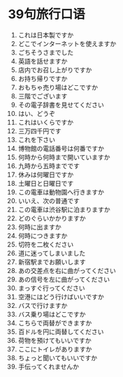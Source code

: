 # 39句旅行口语

1. これは日本製ですか
2. どこでインターネットを使えますか
3. ごちそうさまでした
4. 英語を話せますか
5. 店内でお召し上がりですか
6. お持ち帰りですか
7. おもちゃ売り場はどこですか
8. 三階でございます
9. その電子辞書を見せてください
10. はい、どうぞ
11. これはいくらですか
12. 三万四千円です
13. これを下さい
14. 博物館の電話番号は何番ですか
15. 何時から何時まで開いていますか
16. 九時から五時までです
17. 休みは何曜日ですか
18. 土曜日と日曜日です
19. この電車は動物園へ行きますか
20. いいえ、次の普通です
21. この電車は渋谷駅に泊まりますか
22. どのぐらいかかりますか
23. 何時に出ますか
24. 何時につきますか
25. 切符を二枚ください
26. 道に迷ってしまいました
27. 新宿駅までお願いします
28. あの交差点を右に曲がってください
29. あの信号を左に曲がってください
30. まっすぐ行ってください
31. 空港にはどう行けばいいですか
32. バスで行けますか
33. バス乗り場はどこですか
34. こちらで両替ができますか
35. 百ドルを円に両替してください
36. 荷物を預けてもいいですか
37. ここにトイレがありますか
38. ちょっと聞いてもいいですか
39. 手伝ってくれませんか
